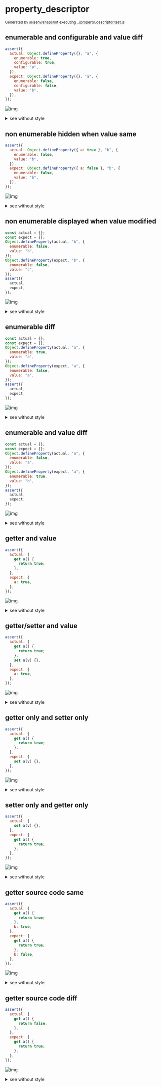 # property_descriptor

<sub>
  Generated by <a href="https://github.com/jsenv/core/tree/main/packages/independent/snapshot">@jsenv/snapshot</a> executing <a href="../property_descriptor.test.js">../property_descriptor.test.js</a>
</sub>

## enumerable and configurable and value diff

```js
assert({
  actual: Object.defineProperty({}, "a", {
    enumerable: true,
    configurable: true,
    value: "a",
  }),
  expect: Object.defineProperty({}, "a", {
    enumerable: false,
    configurable: false,
    value: "b",
  }),
});
```

![img](enumerable_and_configurable_and_value_diff/throw.svg)

<details>
  <summary>see without style</summary>

```console
AssertionError: actual and expect are different

actual: {
  a: "a",
}
expect: {
  a: "b",
  enumerable a: false,
  configurable a: false,
}
```

</details>


## non enumerable hidden when value same

```js
assert({
  actual: Object.defineProperty({ a: true }, "b", {
    enumerable: false,
    value: "b",
  }),
  expect: Object.defineProperty({ a: false }, "b", {
    enumerable: false,
    value: "b",
  }),
});
```

![img](non_enumerable_hidden_when_value_same/throw.svg)

<details>
  <summary>see without style</summary>

```console
AssertionError: actual and expect are different

actual: {
  a: true,
  b: "b",
}
expect: {
  a: false,
  b: "b",
}
```

</details>


## non enumerable displayed when value modified

```js
const actual = {};
const expect = {};
Object.defineProperty(actual, "b", {
  enumerable: false,
  value: "b",
});
Object.defineProperty(expect, "b", {
  enumerable: false,
  value: "c",
});
assert({
  actual,
  expect,
});
```

![img](non_enumerable_displayed_when_value_modified/throw.svg)

<details>
  <summary>see without style</summary>

```console
AssertionError: actual and expect are different

actual: {
  b: "b",
}
expect: {
  b: "c",
}
```

</details>


## enumerable diff

```js
const actual = {};
const expect = {};
Object.defineProperty(actual, "a", {
  enumerable: true,
  value: "a",
});
Object.defineProperty(expect, "a", {
  enumerable: false,
  value: "a",
});
assert({
  actual,
  expect,
});
```

![img](enumerable_diff/throw.svg)

<details>
  <summary>see without style</summary>

```console
AssertionError: actual and expect are different

actual: {
  a: "a",
}
expect: {
  a: "a",
  enumerable a: false,
}
```

</details>


## enumerable and value diff

```js
const actual = {};
const expect = {};
Object.defineProperty(actual, "a", {
  enumerable: false,
  value: "a",
});
Object.defineProperty(expect, "a", {
  enumerable: true,
  value: "b",
});
assert({
  actual,
  expect,
});
```

![img](enumerable_and_value_diff/throw.svg)

<details>
  <summary>see without style</summary>

```console
AssertionError: actual and expect are different

actual: {
  a: "a",
  enumerable a: false,
}
expect: {
  a: "b",
}
```

</details>


## getter and value

```js
assert({
  actual: {
    get a() {
      return true;
    },
  },
  expect: {
    a: true,
  },
});
```

![img](getter_and_value/throw.svg)

<details>
  <summary>see without style</summary>

```console
AssertionError: actual and expect are different

actual: {
  get a() {
    [source code],
  },
}
expect: {
  a: true,
}
```

</details>


## getter/setter and value

```js
assert({
  actual: {
    get a() {
      return true;
    },
    set a(v) {},
  },
  expect: {
    a: true,
  },
});
```

![img](gettersetter_and_value/throw.svg)

<details>
  <summary>see without style</summary>

```console
AssertionError: actual and expect are different

actual: {
  get a() {
    [source code],
  },
  set a() {
    [source code],
  },
}
expect: {
  a: true,
}
```

</details>


## getter only and setter only

```js
assert({
  actual: {
    get a() {
      return true;
    },
  },
  expect: {
    set a(v) {},
  },
});
```

![img](getter_only_and_setter_only/throw.svg)

<details>
  <summary>see without style</summary>

```console
AssertionError: actual and expect are different

actual: {
  get a() {
    [source code],
  },
}
expect: {
  set a() {
    [source code],
  },
}
```

</details>


## setter only and getter only

```js
assert({
  actual: {
    set a(v) {},
  },
  expect: {
    get a() {
      return true;
    },
  },
});
```

![img](setter_only_and_getter_only/throw.svg)

<details>
  <summary>see without style</summary>

```console
AssertionError: actual and expect are different

actual: {
  set a() {
    [source code],
  },
}
expect: {
  get a() {
    [source code],
  },
}
```

</details>


## getter source code same

```js
assert({
  actual: {
    get a() {
      return true;
    },
    b: true,
  },
  expect: {
    get a() {
      return true;
    },
    b: false,
  },
});
```

![img](getter_source_code_same/throw.svg)

<details>
  <summary>see without style</summary>

```console
AssertionError: actual and expect are different

actual: {
  get a() { [source code] },
  b: true,
}
expect: {
  get a() { [source code] },
  b: false,
}
```

</details>


## getter source code diff

```js
assert({
  actual: {
    get a() {
      return false;
    },
  },
  expect: {
    get a() {
      return true;
    },
  },
});
```

![img](getter_source_code_diff/throw.svg)

<details>
  <summary>see without style</summary>

```console
AssertionError: actual and expect are different

actual: {
  get a() {
    [source code],
  },
}
expect: {
  get a() {
    [source code],
  },
}
```

</details>

